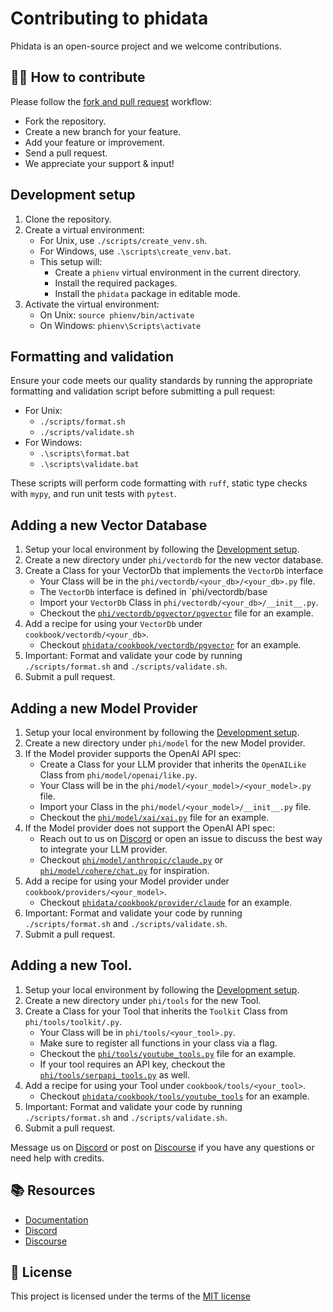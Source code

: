 # Contributing to phidata

Phidata is an open-source project and we welcome contributions.

## 👩‍💻 How to contribute

Please follow the [fork and pull request](https://docs.github.com/en/get-started/quickstart/contributing-to-projects) workflow:

- Fork the repository.
- Create a new branch for your feature.
- Add your feature or improvement.
- Send a pull request.
- We appreciate your support & input!

## Development setup

1. Clone the repository.
2. Create a virtual environment:
   - For Unix, use `./scripts/create_venv.sh`.
   - For Windows, use `.\scripts\create_venv.bat`.
   - This setup will:
     - Create a `phienv` virtual environment in the current directory.
     - Install the required packages.
     - Install the `phidata` package in editable mode.
3. Activate the virtual environment:
   - On Unix: `source phienv/bin/activate`
   - On Windows: `phienv\Scripts\activate`

## Formatting and validation

Ensure your code meets our quality standards by running the appropriate formatting and validation script before submitting a pull request:
   - For Unix:
     - `./scripts/format.sh`
     - `./scripts/validate.sh`
   - For Windows:
     - `.\scripts\format.bat`
     - `.\scripts\validate.bat`

These scripts will perform code formatting with `ruff`, static type checks with `mypy`, and run unit tests with `pytest`.

## Adding a new Vector Database

1. Setup your local environment by following the [Development setup](#development-setup).
2. Create a new directory under `phi/vectordb` for the new vector database.
3. Create a Class for your VectorDb that implements the `VectorDb` interface
   - Your Class will be in the `phi/vectordb/<your_db>/<your_db>.py` file.
   - The `VectorDb` interface is defined in `phi/vectordb/base
   - Import your `VectorDb` Class in `phi/vectordb/<your_db>/__init__.py`.
   - Checkout the [`phi/vectordb/pgvector/pgvector`](https://github.com/phidatahq/phidata/blob/main/phi/vectordb/pgvector/pgvector.py) file for an example.
4. Add a recipe for using your `VectorDb` under `cookbook/vectordb/<your_db>`.
   - Checkout [`phidata/cookbook/vectordb/pgvector`](https://github.com/phidatahq/phidata/tree/main/cookbook/vectordb/pgvector) for an example.
5. Important: Format and validate your code by running `./scripts/format.sh` and `./scripts/validate.sh`.
6. Submit a pull request.

## Adding a new Model Provider

1. Setup your local environment by following the [Development setup](#development-setup).
2. Create a new directory under `phi/model` for the new Model provider.
3. If the Model provider supports the OpenAI API spec:
   - Create a Class for your LLM provider that inherits the `OpenAILike` Class from `phi/model/openai/like.py`.
   - Your Class will be in the `phi/model/<your_model>/<your_model>.py` file.
   - Import your Class in the `phi/model/<your_model>/__init__.py` file.
   - Checkout the [`phi/model/xai/xai.py`](https://github.com/phidatahq/phidata/blob/main/phi/llm/together/together.py) file for an example.
4. If the Model provider does not support the OpenAI API spec:
   - Reach out to us on [Discord](https://discord.gg/4MtYHHrgA8) or open an issue to discuss the best way to integrate your LLM provider.
   - Checkout [`phi/model/anthropic/claude.py`](https://github.com/phidatahq/phidata/blob/main/phi/model/anthropic/claude.py) or [`phi/model/cohere/chat.py`](https://github.com/phidatahq/phidata/blob/main/phi/model/cohere/chat.py) for inspiration.
5. Add a recipe for using your Model provider under `cookbook/providers/<your_model>`.
   - Checkout [`phidata/cookbook/provider/claude`](https://github.com/phidatahq/phidata/tree/main/cookbook/providers/claude) for an example.
6. Important: Format and validate your code by running `./scripts/format.sh` and `./scripts/validate.sh`.
7. Submit a pull request.

## Adding a new Tool.

1. Setup your local environment by following the [Development setup](#development-setup).
2. Create a new directory under `phi/tools` for the new Tool.
3. Create a Class for your Tool that inherits the `Toolkit` Class from `phi/tools/toolkit/.py`.
   - Your Class will be in `phi/tools/<your_tool>.py`.
   - Make sure to register all functions in your class via a flag.
   - Checkout the [`phi/tools/youtube_tools.py`](https://github.com/phidatahq/phidata/blob/main/phi/tools/youtube_tools.py) file for an example.
   - If your tool requires an API key, checkout the [`phi/tools/serpapi_tools.py`](https://github.com/phidatahq/phidata/blob/main/phi/tools/serpapi_tools.py) as well.
4. Add a recipe for using your Tool under `cookbook/tools/<your_tool>`.
   - Checkout [`phidata/cookbook/tools/youtube_tools`](https://github.com/phidatahq/phidata/blob/main/cookbook/tools/youtube_tools.py) for an example.
5. Important: Format and validate your code by running `./scripts/format.sh` and `./scripts/validate.sh`.
6. Submit a pull request.

Message us on [Discord](https://discord.gg/4MtYHHrgA8) or post on [Discourse](https://community.phidata.com/) if you have any questions or need help with credits.

## 📚 Resources

- <a href="https://docs.phidata.com/introduction" target="_blank" rel="noopener noreferrer">Documentation</a>
- <a href="https://discord.gg/4MtYHHrgA8" target="_blank" rel="noopener noreferrer">Discord</a>
- <a href="https://community.phidata.com/" target="_blank" rel="noopener noreferrer">Discourse</a>

## 📝 License

This project is licensed under the terms of the [MIT license](/LICENSE)

